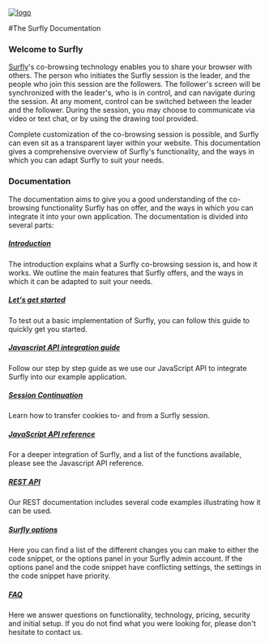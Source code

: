 <a href="https://www.surfly.com/">![logo](/images/logosmall.png)</a>

#The Surfly Documentation


### Welcome to Surfly

[Surfly](https://www.surfly.com/)'s co-browsing technology enables you to share your browser with others. The person who initiates the Surfly session is the leader, and the people who join this session are the followers. The follower's screen will be synchronized with the leader's, who is in control, and can navigate during the session. At any moment, control can be switched between the leader and the follower. During the session, you may choose to communicate via video or text chat, or by using the drawing tool provided.

Complete customization of the co-browsing session is possible, and Surfly can even sit as a transparent layer within your website.  This documentation gives a comprehensive overview of Surfly's functionality, and the ways in which you can adapt Surfly to suit your needs.

### Documentation

The documentation aims to give you a good understanding of the co-browsing functionality Surfly has on offer, and the ways in which you can integrate it into your own application. The documentation is divided into several parts:

##### [Introduction](./introduction.md)

The introduction explains what a Surfly co-browsing session is, and how it works. We outline the main features that Surfly offers, and the ways in which it can be adapted to suit your needs.

##### [Let's get started](./integration.md)

To test out a basic implementation of Surfly, you can follow this guide to quickly get you started.

##### [Javascript API integration guide](./the-surfly-tutorial.md)

Follow our step by step guide as we use our JavaScript API to integrate Surfly into our example application.

##### [Session Continuation](./session-continuation.md)

Learn how to transfer cookies to- and from a Surfly session.

##### [JavaScript API reference](./javascript-api.md)

For a deeper integration of Surfly, and a list of the functions available, please see the Javascript API reference.

##### [REST API](http://docs.surfly.apiary.io/)

Our REST documentation includes several code examples illustrating how it can be used.

##### [Surfly options](./widget-options.md)

Here you can find a list of the different changes you can make to either the code snippet, or the options panel in your Surfly admin account. If the options panel and the code snippet have conflicting settings, the settings in the code snippet have priority.

##### [FAQ](./faqs.md)

Here we answer questions on functionality, technology, pricing, security and initial setup.
If you do not find what you were looking for, please don't hesitate to contact us.



